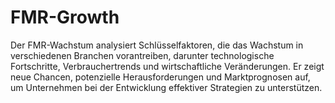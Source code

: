# FMR-Growth
Der FMR-Wachstum analysiert Schlüsselfaktoren, die das Wachstum in verschiedenen Branchen vorantreiben, darunter technologische Fortschritte, Verbrauchertrends und wirtschaftliche Veränderungen. Er zeigt neue Chancen, potenzielle Herausforderungen und Marktprognosen auf, um Unternehmen bei der Entwicklung effektiver Strategien zu unterstützen.
